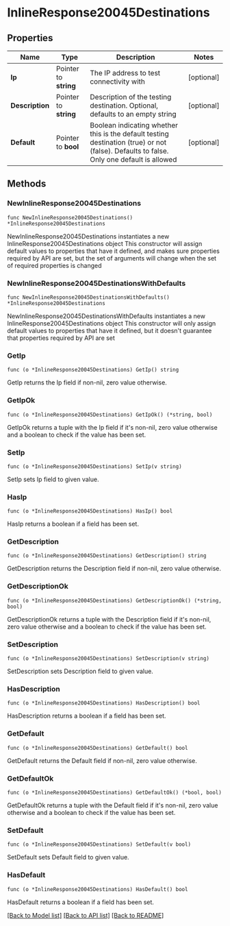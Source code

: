 # InlineResponse20045Destinations

## Properties

Name | Type | Description | Notes
------------ | ------------- | ------------- | -------------
**Ip** | Pointer to **string** | The IP address to test connectivity with | [optional] 
**Description** | Pointer to **string** | Description of the testing destination. Optional, defaults to an empty string | [optional] 
**Default** | Pointer to **bool** | Boolean indicating whether this is the default testing destination (true) or not (false). Defaults to false. Only one default is allowed | [optional] 

## Methods

### NewInlineResponse20045Destinations

`func NewInlineResponse20045Destinations() *InlineResponse20045Destinations`

NewInlineResponse20045Destinations instantiates a new InlineResponse20045Destinations object
This constructor will assign default values to properties that have it defined,
and makes sure properties required by API are set, but the set of arguments
will change when the set of required properties is changed

### NewInlineResponse20045DestinationsWithDefaults

`func NewInlineResponse20045DestinationsWithDefaults() *InlineResponse20045Destinations`

NewInlineResponse20045DestinationsWithDefaults instantiates a new InlineResponse20045Destinations object
This constructor will only assign default values to properties that have it defined,
but it doesn't guarantee that properties required by API are set

### GetIp

`func (o *InlineResponse20045Destinations) GetIp() string`

GetIp returns the Ip field if non-nil, zero value otherwise.

### GetIpOk

`func (o *InlineResponse20045Destinations) GetIpOk() (*string, bool)`

GetIpOk returns a tuple with the Ip field if it's non-nil, zero value otherwise
and a boolean to check if the value has been set.

### SetIp

`func (o *InlineResponse20045Destinations) SetIp(v string)`

SetIp sets Ip field to given value.

### HasIp

`func (o *InlineResponse20045Destinations) HasIp() bool`

HasIp returns a boolean if a field has been set.

### GetDescription

`func (o *InlineResponse20045Destinations) GetDescription() string`

GetDescription returns the Description field if non-nil, zero value otherwise.

### GetDescriptionOk

`func (o *InlineResponse20045Destinations) GetDescriptionOk() (*string, bool)`

GetDescriptionOk returns a tuple with the Description field if it's non-nil, zero value otherwise
and a boolean to check if the value has been set.

### SetDescription

`func (o *InlineResponse20045Destinations) SetDescription(v string)`

SetDescription sets Description field to given value.

### HasDescription

`func (o *InlineResponse20045Destinations) HasDescription() bool`

HasDescription returns a boolean if a field has been set.

### GetDefault

`func (o *InlineResponse20045Destinations) GetDefault() bool`

GetDefault returns the Default field if non-nil, zero value otherwise.

### GetDefaultOk

`func (o *InlineResponse20045Destinations) GetDefaultOk() (*bool, bool)`

GetDefaultOk returns a tuple with the Default field if it's non-nil, zero value otherwise
and a boolean to check if the value has been set.

### SetDefault

`func (o *InlineResponse20045Destinations) SetDefault(v bool)`

SetDefault sets Default field to given value.

### HasDefault

`func (o *InlineResponse20045Destinations) HasDefault() bool`

HasDefault returns a boolean if a field has been set.


[[Back to Model list]](../README.md#documentation-for-models) [[Back to API list]](../README.md#documentation-for-api-endpoints) [[Back to README]](../README.md)


